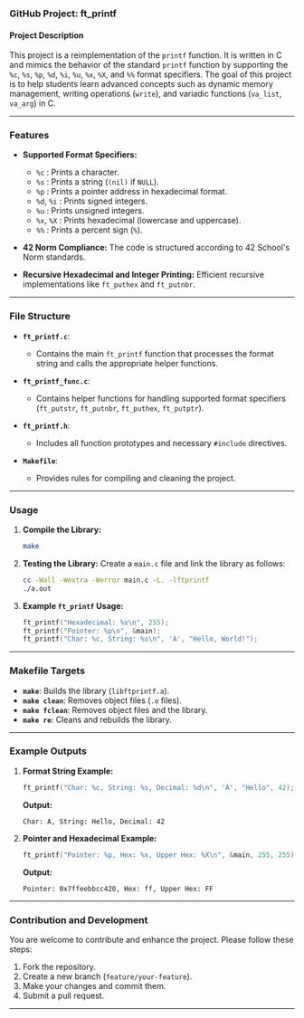 ### **GitHub Project: ft_printf**

#### **Project Description**
This project is a reimplementation of the `printf` function. It is written in C and mimics the behavior of the standard `printf` function by supporting the `%c`, `%s`, `%p`, `%d`, `%i`, `%u`, `%x`, `%X`, and `%%` format specifiers. The goal of this project is to help students learn advanced concepts such as dynamic memory management, writing operations (`write`), and variadic functions (`va_list`, `va_arg`) in C.

---

### **Features**
- **Supported Format Specifiers:**
  - `%c` : Prints a character.
  - `%s` : Prints a string (`(nil)` if `NULL`).
  - `%p` : Prints a pointer address in hexadecimal format.
  - `%d`, `%i` : Prints signed integers.
  - `%u` : Prints unsigned integers.
  - `%x`, `%X` : Prints hexadecimal (lowercase and uppercase).
  - `%%` : Prints a percent sign (`%`).

- **42 Norm Compliance:** The code is structured according to 42 School's Norm standards.
- **Recursive Hexadecimal and Integer Printing:** Efficient recursive implementations like `ft_puthex` and `ft_putnbr`.

---

### **File Structure**
- **`ft_printf.c`**:
  - Contains the main `ft_printf` function that processes the format string and calls the appropriate helper functions.

- **`ft_printf_func.c`**:
  - Contains helper functions for handling supported format specifiers (`ft_putstr`, `ft_putnbr`, `ft_puthex`, `ft_putptr`).

- **`ft_printf.h`**:
  - Includes all function prototypes and necessary `#include` directives.

- **`Makefile`**:
  - Provides rules for compiling and cleaning the project.

---

### **Usage**
1. **Compile the Library:**
   ```bash
   make
   ```

2. **Testing the Library:**
   Create a `main.c` file and link the library as follows:
   ```bash
   cc -Wall -Wextra -Werror main.c -L. -lftprintf
   ./a.out
   ```

3. **Example `ft_printf` Usage:**
   ```c
   ft_printf("Hexadecimal: %x\n", 255);
   ft_printf("Pointer: %p\n", &main);
   ft_printf("Char: %c, String: %s\n", 'A', "Hello, World!");
   ```

---

### **Makefile Targets**
- **`make`**: Builds the library (`libftprintf.a`).
- **`make clean`**: Removes object files (`.o` files).
- **`make fclean`**: Removes object files and the library.
- **`make re`**: Cleans and rebuilds the library.

---

### **Example Outputs**
1. **Format String Example:**
   ```c
   ft_printf("Char: %c, String: %s, Decimal: %d\n", 'A', "Hello", 42);
   ```
   **Output:**
   ```
   Char: A, String: Hello, Decimal: 42
   ```

2. **Pointer and Hexadecimal Example:**
   ```c
   ft_printf("Pointer: %p, Hex: %x, Upper Hex: %X\n", &main, 255, 255);
   ```
   **Output:**
   ```
   Pointer: 0x7ffeebbcc420, Hex: ff, Upper Hex: FF
   ```

---

### **Contribution and Development**
You are welcome to contribute and enhance the project. Please follow these steps:
1. Fork the repository.
2. Create a new branch (`feature/your-feature`).
3. Make your changes and commit them.
4. Submit a pull request.

---
